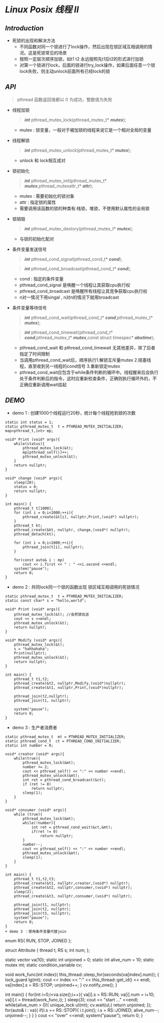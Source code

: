 # **_Linux Posix 线程 II_**
## _**Introduction**_
+ 死锁的出现和解决方法
    + 不同函数对同一个锁进行了lock操作，然后出现在锁区域互相调用的情况。这是死锁常见的场景
    + 按照一定层次顺序加锁，如t1 t2 永远按照先t1后t2的形式进行加锁
    + 对第一个锁进行lock，后面的锁进行try_lock操作，如果后面任意一个锁lock失败，则主动unlock前面所有已经lock的锁
## **_API_**
>pthread 函数返回值都以 0 为成功，整数值为失败
+ 线程加锁
    > **_int_** pthread_mutex_lock(pthread_mutex_t* **_mutex_**);
    + mutex : 锁变量，一般对于被加锁的线程来说它是一个相对全局的变量
+ 线程解锁
    > **_int_** pthread_mutex_unlock(pthread_mutex_t* **_mutex_**);
    + unlock 和 lock相互成对
+ 锁初始化
    >**_int_** pthread_mutex_init(pthread_mutex_t* **_mutex_**,pthread_mutexattr_t* **_attr_**);
    + mutex : 需要初始化的锁对象
    + attr : 指定锁的属性
    + 需要调用该函数的锁的种类有:栈锁，堆锁，不使用默认属性的全局锁
+ 锁销毁
    >**_int_** pthread_mutex_destory(pthread_mutex_t* **_mutex_**);
    + 与锁的初始化配对
+ 条件变量发送信号
    >**_int_** pthread_cond_signal(pthread_cond_t* **_cond_**);
    
    >**_int_** pthread_cond_broadcast(pthread_cond_t* **_cond_**);
    + cond : 指定的条件变量
    + pthread_cond_signal 是唤醒一个线程让其获取cpu执行权
    + pthread_cond_broadcast 是唤醒所有线程让其竞争获取cpu执行权
    + n对一情况下用singal , n对n的情况下就用broadcast
+ 条件变量等待信号
    >**_int_** pthread_cond_wait(pthread_cond_t* **_cond_**,pthread_mutex_t* **_mutex_**);
    
    >**_int_** pthread_cond_timewait(pthread_cond_t* **_cond_**,pthread_mutex_t* **_mutex_**,const struct timespec* **_abstime_**);
    + pthread_cond_wait 和 pthread_cond_timewait 无其他差异，除了后者指定了时间限制
    + 当调用pthread_cond_wait后，顺序执行1.解锁互斥量mutex 2.阻塞线程，直至收到另一线程的cond信号 3.重新锁定mutex
    + pthread_cond_wait应包含于while条件判断的循环中。线程醒来后会执行处于条件判断后的指令，这时应重新检查条件，正确则执行循环外的，不正确应重新调用wait挂起
## **_DEMO_**
+ demo 1 : 创建1000个线程运行20秒，统计每个线程抢到锁的次数
```
static int status = 1;
static pthread_mutex_t  t = PTHREAD_MUTEX_INITIALIZER;
map<pthread_t,int> mp;

void* Print (void* args){
    while(status){
        pthread_mutex_lock(&t);
        mp[pthread_self()]++;
        pthread_mutex_unlock(&t);
    }
    return nullptr;
}

void* change (void* args){
    sleep(20);
    status = 0;
    return nullptr;
}

int main() {
    pthread_t t[1000];
    for (int i = 0;i<1000;++i){
        pthread_create(&t[i], nullptr,Print,(void*) nullptr);
    }
    pthread_t kt;
    pthread_create(&kt, nullptr, change,(void*) nullptr);
    pthread_detach(kt);

    for (int i = 0;i<1000;++i){
        pthread_join(t[i], nullptr);
    }

    for(const auto& i : mp)
        cout << i.first << " : " <<i.second <<endl;
    system("pause");
    return 0;
}
```
+ demo 2 : 共同lock同一个锁的函数出现 锁区域互相调用的死锁情况
```
static pthread_mutex_t  t = PTHREAD_MUTEX_INITIALIZER;
static const char* s = "hello,world";

void* Print (void* args){
    pthread_mutex_lock(&t); //会死锁在这
    cout << s <<endl;
    pthread_mutex_unlock(&t);
    return nullptr;
}

void* Modify (void* args){
    pthread_mutex_lock(&t);
    s = "hahhahaha";
    Print(nullptr);
    pthread_mutex_unlock(&t);
    return nullptr;
}

int main() {
    pthread_t t1,t2;
    pthread_create(&t2, nullptr,Modify,(void*)nullptr);
    pthread_create(&t1, nullptr,Print,(void*)nullptr);
    
    pthread_join(t2,nullptr);
    pthread_join(t1, nullptr);
    
    system("pause");
    return 0;
}
```
+ demo 3 : 生产者消费者
```
static pthread_mutex_t  mt = PTHREAD_MUTEX_INITIALIZER;
static pthread_cond_t  ct = PTHREAD_COND_INITIALIZER;
static int number = 0;

void* creator (void* args){
    while(true){
        pthread_mutex_lock(&mt);
        number += 2;
        cout << pthread_self() << ":" << number <<endl;
        pthread_mutex_unlock(&mt);
        int ret = pthread_cond_broadcast(&ct);
        if (ret != 0)
            return nullptr;
        sleep(1);
    }
}

void* consumer (void* args){
    while (true){
        pthread_mutex_lock(&mt);
        while(!number){
            int ret = pthread_cond_wait(&ct,&mt);
            if(ret != 0)
                return nullptr;
        }
        number--;
        cout << pthread_self() << ":" << number <<endl;
        pthread_mutex_unlock(&mt);
        sleep(1);
    }
}

int main() {
    pthread_t t1,t2,t3;
    pthread_create(&t1, nullptr,creator,(void*) nullptr);
    pthread_create(&t2, nullptr,consumer,(void*) nullptr);
    sleep(2);
    pthread_create(&t3, nullptr,consumer,(void*) nullptr);

    pthread_join(t1, nullptr);
    pthread_join(t2, nullptr);
    pthread_join(t3, nullptr);
    system("pause");
    return 0;
}
+ demo 3 ：使用条件变量代替join
```
enum RS{
    RUN,
    STOP,
    JOINED
};

struct Attribute {
    thread t;
    RS s;
    int num;
};

static vector<Attribute> va(10);
static int unjoined = 0;
static int alive_num = 10;
static mutex mt;
static condition_variable cv;

void work_func(int index){
    this_thread::sleep_for(seconds(va[index].num));
    {
        lock_guard<mutex> lg(mt);
        cout << index << ":" << this_thread::get_id() << endl;
        va[index].s = RS::STOP;
        unjoined++;
    }
    cv.notify_one();
}

int main() {
    for(int i=0;i<va.size();i++){
        va[i].s = RS::RUN;
        va[i].num = i+10;
        va[i].t = thread{work_func,i};
    }
    sleep(3);
    cout << "start ..." <<endl;
    while(alive_num > 0){
        unique_lock<mutex> ul(mt);
        cv.wait(ul,[](){
            return unjoined;
        });
        for(auto& i : va){
            if(i.s == RS::STOP){
                i.t.join();
                i.s = RS::JOINED;
                alive_num--;
                unjoined--;
            }
        }
    }
    cout << "over" <<endl;
    system("pause");
    return 0;
}
```
